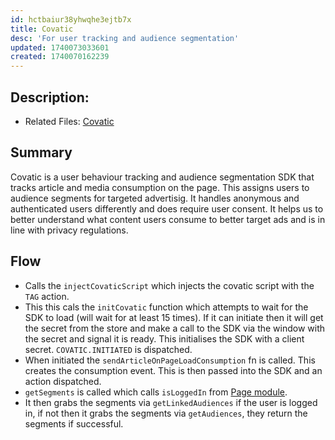 ```yaml
---
id: hctbaiur38yhwqhe3ejtb7x
title: Covatic
desc: 'For user tracking and audience segmentation'
updated: 1740073033601
created: 1740070162239
---
```

## Description: 
- Related Files: [Covatic](/ncu-ad-manager/src/Modules/Covatic/Covatic.ts)

## Summary
Covatic is a user behaviour tracking and audience segmentation SDK that tracks article and media consumption on the page. This assigns users to audience segments for targeted advertisig. It handles anonymous and authenticated users differently and does require user consent. It helps us to better understand what content users consume to better target ads and is in line with privacy regulations. 

## Flow 
- Calls the `injectCovaticScript` which injects the covatic script with the `TAG` action.
- This this cals the `initCovatic` function which attempts to wait for the SDK to load (will wait for at least 15 times). If it can initiate then it will get the secret from the store and make a call to the SDK via the window with the secret and signal it is ready. This initialises the SDK with a client secret. `COVATIC.INITIATED` is dispatched. 
- When initiated the `sendArticleOnPageLoadConsumption` fn is called. This creates the consumption event. This is then passed into the SDK and an action dispatched. 
- `getSegments` is called which calls `isLoggedIn` from [Page module](/ncu-ad-manager/src/Utils/Page/Page.ts). 
- It then grabs the segments via `getLinkedAudiences` if the user is logged in, if not then it grabs the segments via `getAudiences`, they return the segments if successful. 
